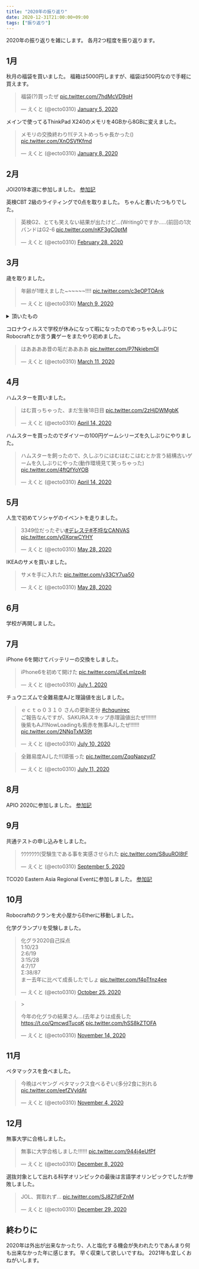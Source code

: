 ```yaml
---
title: "2020年の振り返り"
date: 2020-12-31T21:00:00+09:00
tags: ["振り返り"]
---
```


2020年の振り返りを雑にします。
各月2つ程度を振り返ります。

## 1月

秋月の福袋を買いました。
福箱は5000円しますが、福袋は500円なので手軽に買えます。
<blockquote class="twitter-tweet" data-theme="dark" data-cards="hidden"><p lang="ja" dir="ltr">福袋(?)買ったぜ <a href="https://t.co/7hdMcVD9qH">pic.twitter.com/7hdMcVD9qH</a></p>&mdash; えくと (@ecto0310) <a href="https://twitter.com/ecto0310/status/1213636945412100097?ref_src=twsrc%5Etfw">January 5, 2020</a></blockquote>

メインで使ってるThinkPad X240のメモリを4GBから8GBに変えました。
<blockquote class="twitter-tweet" data-theme="dark" data-cards="hidden"><p lang="ja" dir="ltr">メモリの交換終わり!!(テストめっちゃ長かった() <a href="https://t.co/XnOSVfKfmd">pic.twitter.com/XnOSVfKfmd</a></p>&mdash; えくと (@ecto0310) <a href="https://twitter.com/ecto0310/status/1214922467543617538?ref_src=twsrc%5Etfw">January 8, 2020</a></blockquote>

## 2月

JOI2019本選に参加しました。
[参加記](../joi2019_final)

英検CBT 2級のライティングで0点を取りました。
ちゃんと書いたつもりでした。
<blockquote class="twitter-tweet" data-theme="dark" data-cards="hidden"><p lang="ja" dir="ltr">英検G2、とても笑えない結果が出たけど...(Writing0ですか.....(前回の1次バンドはG2-6 <a href="https://t.co/nKF3gC0ptM">pic.twitter.com/nKF3gC0ptM</a></p>&mdash; えくと (@ecto0310) <a href="https://twitter.com/ecto0310/status/1233303095443984384?ref_src=twsrc%5Etfw">February 28, 2020</a></blockquote>

## 3月

歳を取りました。
<blockquote class="twitter-tweet" data-theme="dark" data-cards="hidden"><p lang="ja" dir="ltr">年齢が1増えました~~~~~~!!!! <a href="https://t.co/c3eOPTOAnk">pic.twitter.com/c3eOPTOAnk</a></p>&mdash; えくと (@ecto0310) <a href="https://twitter.com/ecto0310/status/1237030394576244738?ref_src=twsrc%5Etfw">March 9, 2020</a></blockquote>

<details><summary>頂いたもの</summary>
ペヤングGIGAMAX 8個入
<blockquote class="twitter-tweet" data-theme="dark" data-cards="hidden"><p lang="ja" dir="ltr"><a href="https://twitter.com/yoshi_peqe?ref_src=twsrc%5Etfw">@yoshi_peqe</a> さんからGIGAMAX8個もらいました&gt;&lt;ありがとおおおおおおおおお <a href="https://t.co/8aY2WojvKD">pic.twitter.com/8aY2WojvKD</a></p>&mdash; えくと (@ecto0310) <a href="https://twitter.com/ecto0310/status/1237922796618956800?ref_src=twsrc%5Etfw">March 12, 2020</a></blockquote>

セーラー服
<blockquote class="twitter-tweet" data-theme="dark" data-cards="hidden"><p lang="ja" dir="ltr"><a href="https://twitter.com/yaito3014?ref_src=twsrc%5Etfw">@yaito3014</a> さんから誕生日プレゼントを頂きました(((((セーラー服です <a href="https://t.co/a1gyuVhFfr">pic.twitter.com/a1gyuVhFfr</a></p>&mdash; えくと (@ecto0310) <a href="https://twitter.com/ecto0310/status/1241015413061742593?ref_src=twsrc%5Etfw">March 20, 2020</a></blockquote>

マウスパット
<blockquote class="twitter-tweet" data-theme="dark" data-cards="hidden"><p lang="ja" dir="ltr"><a href="https://twitter.com/kichi2004_?ref_src=twsrc%5Etfw">@kichi2004_</a> さんから誕生日プレゼント頂きました!!!(((マウスパッドはマジでありがてぇ <a href="https://t.co/o1QyEnBzFh">pic.twitter.com/o1QyEnBzFh</a></p>&mdash; えくと (@ecto0310) <a href="https://twitter.com/ecto0310/status/1241182253226442752?ref_src=twsrc%5Etfw">March 21, 2020</a></blockquote>

</details>

コロナウィルスで学校が休みになって暇になったのでめっちゃ久しぶりにRobocraftとか言う糞ゲーをまたやり初めました。
<blockquote class="twitter-tweet" data-theme="dark" data-cards="hidden"><p lang="ja" dir="ltr">はああああ昔の垢だああああ <a href="https://t.co/P7NkiebmOI">pic.twitter.com/P7NkiebmOI</a></p>&mdash; えくと (@ecto0310) <a href="https://twitter.com/ecto0310/status/1237788286736719872?ref_src=twsrc%5Etfw">March 11, 2020</a></blockquote>

## 4月

ハムスターを買いました。
<blockquote class="twitter-tweet" data-theme="dark" data-cards="hidden"><p lang="ja" dir="ltr">はむ買っちゃった、まだ生後18日目 <a href="https://t.co/2zHjDWMgbK">pic.twitter.com/2zHjDWMgbK</a></p>&mdash; えくと (@ecto0310) <a href="https://twitter.com/ecto0310/status/1249990813506891776?ref_src=twsrc%5Etfw">April 14, 2020</a></blockquote>

ハムスターを買ったのでダイソーの100円ゲームシリーズを久しぶりにやりました。
<blockquote class="twitter-tweet" data-theme="dark" data-cards="hidden"><p lang="ja" dir="ltr">ハムスターを飼ったので、久しぶりにはむはむこはむとか言う結構古いゲームを久しぶりにやった(動作環境見て笑っちゃった) <a href="https://t.co/4ftQfYoYOB">pic.twitter.com/4ftQfYoYOB</a></p>&mdash; えくと (@ecto0310) <a href="https://twitter.com/ecto0310/status/1250081235222712321?ref_src=twsrc%5Etfw">April 14, 2020</a></blockquote>

## 5月

人生で初めてソシャゲのイベントを走りました。
<blockquote class="twitter-tweet" data-theme="dark" data-cards="hidden"><p lang="ja" dir="ltr">3349位だったぞい<a href="https://twitter.com/hashtag/%E3%83%87%E3%83%AC%E3%82%B9%E3%83%86?src=hash&amp;ref_src=twsrc%5Etfw">#デレステ</a><a href="https://twitter.com/hashtag/%E4%B8%8D%E5%9F%92%E3%81%AACANVAS?src=hash&amp;ref_src=twsrc%5Etfw">#不埒なCANVAS</a> <a href="https://t.co/y0XqrwCYHY">pic.twitter.com/y0XqrwCYHY</a></p>&mdash; えくと (@ecto0310) <a href="https://twitter.com/ecto0310/status/1265841082643836928?ref_src=twsrc%5Etfw">May 28, 2020</a></blockquote>

IKEAのサメを買いました。
<blockquote class="twitter-tweet" data-theme="dark" data-cards="hidden"><p lang="ja" dir="ltr">サメを手に入れた <a href="https://t.co/y33CY7ua50">pic.twitter.com/y33CY7ua50</a></p>&mdash; えくと (@ecto0310) <a href="https://twitter.com/ecto0310/status/1265845135532687360?ref_src=twsrc%5Etfw">May 28, 2020</a></blockquote>

## 6月

学校が再開しました。

## 7月

iPhone 6を開けてバッテリーの交換をしました。
<blockquote class="twitter-tweet" data-theme="dark" data-cards="hidden"><p lang="ja" dir="ltr">iPhone6を初めて開けた <a href="https://t.co/JEeLmIzp4t">pic.twitter.com/JEeLmIzp4t</a></p>&mdash; えくと (@ecto0310) <a href="https://twitter.com/ecto0310/status/1278222979294326786?ref_src=twsrc%5Etfw">July 1, 2020</a></blockquote>

チュウニズムで全難易度AJと理論値を出しました。
<blockquote class="twitter-tweet" data-theme="dark" data-cards="hidden"><p lang="ja" dir="ltr">ｅｃｔｏ０３１０ さんの更新差分 <a href="https://twitter.com/hashtag/chqunirec?src=hash&amp;ref_src=twsrc%5Etfw">#chqunirec</a><br>ご報告なんですが、SAKURAスキップ赤理論値出たぜ!!!!!!!<br>後紫もAJ!!NowLoadingも紫赤を無事AJしたぜ!!!!!! <a href="https://t.co/2NNqTxM39t">pic.twitter.com/2NNqTxM39t</a></p>&mdash; えくと (@ecto0310) <a href="https://twitter.com/ecto0310/status/1281544946248323072?ref_src=twsrc%5Etfw">July 10, 2020</a></blockquote>
<blockquote class="twitter-tweet" data-theme="dark" data-cards="hidden"><p lang="ja" dir="ltr">全難易度AJした!!(頑張った <a href="https://t.co/ZqqNapzyd7">pic.twitter.com/ZqqNapzyd7</a></p>&mdash; えくと (@ecto0310) <a href="https://twitter.com/ecto0310/status/1281844623795617794?ref_src=twsrc%5Etfw">July 11, 2020</a></blockquote>

## 8月

APIO 2020に参加しました。
[参加記](/posts/apio_2020_1)

## 9月

共通テストの申し込みをしました。
<blockquote class="twitter-tweet" data-theme="dark" data-cards="hidden"><p lang="ja" dir="ltr">ｳｳｳｳｳｳｳ(受験生である事を実感させられた <a href="https://t.co/S8uuROl8tF">pic.twitter.com/S8uuROl8tF</a></p>&mdash; えくと (@ecto0310) <a href="https://twitter.com/ecto0310/status/1302108233956380672?ref_src=twsrc%5Etfw">September 5, 2020</a></blockquote>

TCO20 Eastern Asia Regional Eventに参加しました。
[参加記](/posts/tco20_eastern_asia)

## 10月

Robocraftのクランを犬小屋からEtherに移動しました。

化学グランプリを受験しました。
<blockquote class="twitter-tweet" data-theme="dark" data-cards="hidden"><p lang="ja" dir="ltr">化グラ2020自己採点<br>1:10/23<br>2:6/19<br>3:15/28<br>4:7/17<br>Σ:38/87<br>まー去年に比べて成長したでしょ <a href="https://t.co/f4pTfnz4ee">pic.twitter.com/f4pTfnz4ee</a></p>&mdash; えくと (@ecto0310) <a href="https://twitter.com/ecto0310/status/1320265543442599937?ref_src=twsrc%5Etfw">October 25, 2020</a></blockquote>
<blockquote class="twitter-tweet" data-theme="dark"  data-cards="hidden">><p lang="ja" dir="ltr">今年の化グラの結果さん...(去年よりは成長した <a href="https://t.co/QmcwdTucqK">https://t.co/QmcwdTucqK</a> <a href="https://t.co/hSS8kZTOFA">pic.twitter.com/hSS8kZTOFA</a></p>&mdash; えくと (@ecto0310) <a href="https://twitter.com/ecto0310/status/1327529994243821570?ref_src=twsrc%5Etfw">November 14, 2020</a></blockquote>

## 11月

ペタマックスを食べました。
<blockquote class="twitter-tweet" data-theme="dark" data-cards="hidden"><p lang="ja" dir="ltr">今晩はペヤング ペタマックス食べるぞい(多分2食に別れる <a href="https://t.co/eefZVyldAt">pic.twitter.com/eefZVyldAt</a></p>&mdash; えくと (@ecto0310) <a href="https://twitter.com/ecto0310/status/1323869542506921985?ref_src=twsrc%5Etfw">November 4, 2020</a></blockquote>

## 12月

無事大学に合格しました。
<blockquote class="twitter-tweet" data-theme="dark" data-cards="hidden"><p lang="ja" dir="ltr">無事に大学合格しました!!!!!! <a href="https://t.co/944j4eUfPf">pic.twitter.com/944j4eUfPf</a></p>&mdash; えくと (@ecto0310) <a href="https://twitter.com/ecto0310/status/1336164733792108544?ref_src=twsrc%5Etfw">December 8, 2020</a></blockquote>

選抜対象として出れる科学オリンピックの最後は言語学オリンピックでしたが惨敗しました。
<blockquote class="twitter-tweet" data-theme="dark" data-cards="hidden"><p lang="ja" dir="ltr">JOL、賞取れず... <a href="https://t.co/SJ8Z7dFZnM">pic.twitter.com/SJ8Z7dFZnM</a></p>&mdash; えくと (@ecto0310) <a href="https://twitter.com/ecto0310/status/1343753570756116480?ref_src=twsrc%5Etfw">December 29, 2020</a></blockquote>

## 終わりに

2020年は外出が出来なかったり、人と塩化する機会が失われたりであんまり何も出来なかった年に感じます。
早く収束して欲しいですね。
2021年も宜しくおねがいします。

<script async src="https://platform.twitter.com/widgets.js" charset="utf-8"></script>
